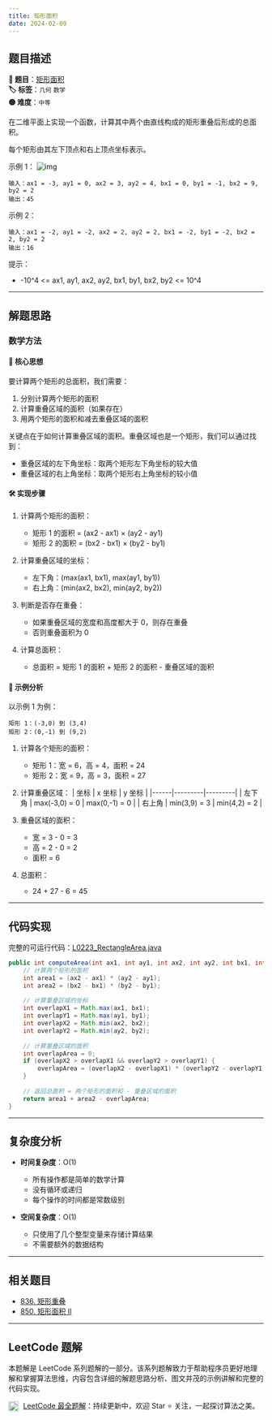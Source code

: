 ```yaml
---
title: 矩形面积
date: 2024-02-09
---
```


## 题目描述

**🔗 题目**：[矩形面积](https://leetcode.cn/problems/rectangle-area/)  
**🏷️ 标签**：`几何` `数学`  
**🟡 难度**：`中等`  

在二维平面上实现一个函数，计算其中两个由直线构成的矩形重叠后形成的总面积。

每个矩形由其左下顶点和右上顶点坐标表示。

示例 1：
![img](https://assets.leetcode.com/uploads/2021/05/08/rectangle-plane.png)
```
输入：ax1 = -3, ay1 = 0, ax2 = 3, ay2 = 4, bx1 = 0, by1 = -1, bx2 = 9, by2 = 2
输出：45
```

示例 2：
```
输入：ax1 = -2, ay1 = -2, ax2 = 2, ay2 = 2, bx1 = -2, by1 = -2, bx2 = 2, by2 = 2
输出：16
```

提示：
- -10^4 <= ax1, ay1, ax2, ay2, bx1, by1, bx2, by2 <= 10^4

---

## 解题思路

### 数学方法

#### 📝 核心思想

要计算两个矩形的总面积，我们需要：
1. 分别计算两个矩形的面积
2. 计算重叠区域的面积（如果存在）
3. 用两个矩形的面积和减去重叠区域的面积

关键点在于如何计算重叠区域的面积。重叠区域也是一个矩形，我们可以通过找到：
- 重叠区域的左下角坐标：取两个矩形左下角坐标的较大值
- 重叠区域的右上角坐标：取两个矩形右上角坐标的较小值

#### 🛠️ 实现步骤

1. 计算两个矩形的面积：
   - 矩形 1 的面积 = (ax2 - ax1) × (ay2 - ay1)
   - 矩形 2 的面积 = (bx2 - bx1) × (by2 - by1)

2. 计算重叠区域的坐标：
   - 左下角：(max(ax1, bx1), max(ay1, by1))
   - 右上角：(min(ax2, bx2), min(ay2, by2))

3. 判断是否存在重叠：
   - 如果重叠区域的宽度和高度都大于 0，则存在重叠
   - 否则重叠面积为 0

4. 计算总面积：
   - 总面积 = 矩形 1 的面积 + 矩形 2 的面积 - 重叠区域的面积

#### 🧩 示例分析

以示例 1 为例：
```
矩形 1：(-3,0) 到 (3,4)
矩形 2：(0,-1) 到 (9,2)
```

1. 计算各个矩形的面积：
   - 矩形 1：宽 = 6，高 = 4，面积 = 24
   - 矩形 2：宽 = 9，高 = 3，面积 = 27

2. 计算重叠区域：
   | 坐标 | x 坐标 | y 坐标 |
   |------|---------|---------|
   | 左下角 | max(-3,0) = 0 | max(0,-1) = 0 |
   | 右上角 | min(3,9) = 3 | min(4,2) = 2 |
   
3. 重叠区域的面积：
   - 宽 = 3 - 0 = 3
   - 高 = 2 - 0 = 2
   - 面积 = 6

4. 总面积：
   - 24 + 27 - 6 = 45

---

## 代码实现

完整的可运行代码：[L0223_RectangleArea.java](../src/main/java/L0223_RectangleArea.java)

```java
public int computeArea(int ax1, int ay1, int ax2, int ay2, int bx1, int by1, int bx2, int by2) {
    // 计算两个矩形的面积
    int area1 = (ax2 - ax1) * (ay2 - ay1);
    int area2 = (bx2 - bx1) * (by2 - by1);
    
    // 计算重叠区域的坐标
    int overlapX1 = Math.max(ax1, bx1);
    int overlapY1 = Math.max(ay1, by1);
    int overlapX2 = Math.min(ax2, bx2);
    int overlapY2 = Math.min(ay2, by2);
    
    // 计算重叠区域的面积
    int overlapArea = 0;
    if (overlapX2 > overlapX1 && overlapY2 > overlapY1) {
        overlapArea = (overlapX2 - overlapX1) * (overlapY2 - overlapY1);
    }
    
    // 返回总面积 = 两个矩形的面积和 - 重叠区域的面积
    return area1 + area2 - overlapArea;
}
```

---

## 复杂度分析

- **时间复杂度**：O(1)
  - 所有操作都是简单的数学计算
  - 没有循环或递归
  - 每个操作的时间都是常数级别

- **空间复杂度**：O(1)
  - 只使用了几个整型变量来存储计算结果
  - 不需要额外的数据结构

---

## 相关题目

- [836. 矩形重叠](https://leetcode.cn/problems/rectangle-overlap/)
- [850. 矩形面积 II](https://leetcode.cn/problems/rectangle-area-ii/)

---

## LeetCode 题解

本题解是 LeetCode 系列题解的一部分。该系列题解致力于帮助程序员更好地理解和掌握算法思维，内容包含详细的解题思路分析、图文并茂的示例讲解和完整的代码实现。

<img src="https://github.githubassets.com/images/modules/logos_page/GitHub-Mark.png" alt="GitHub" width="20" style="vertical-align: middle; margin-right: 5px"> [LeetCode 最全题解](https://github.com/LjyYano/LeetCode)：持续更新中，欢迎 Star ⭐️ 关注，一起探讨算法之美。 